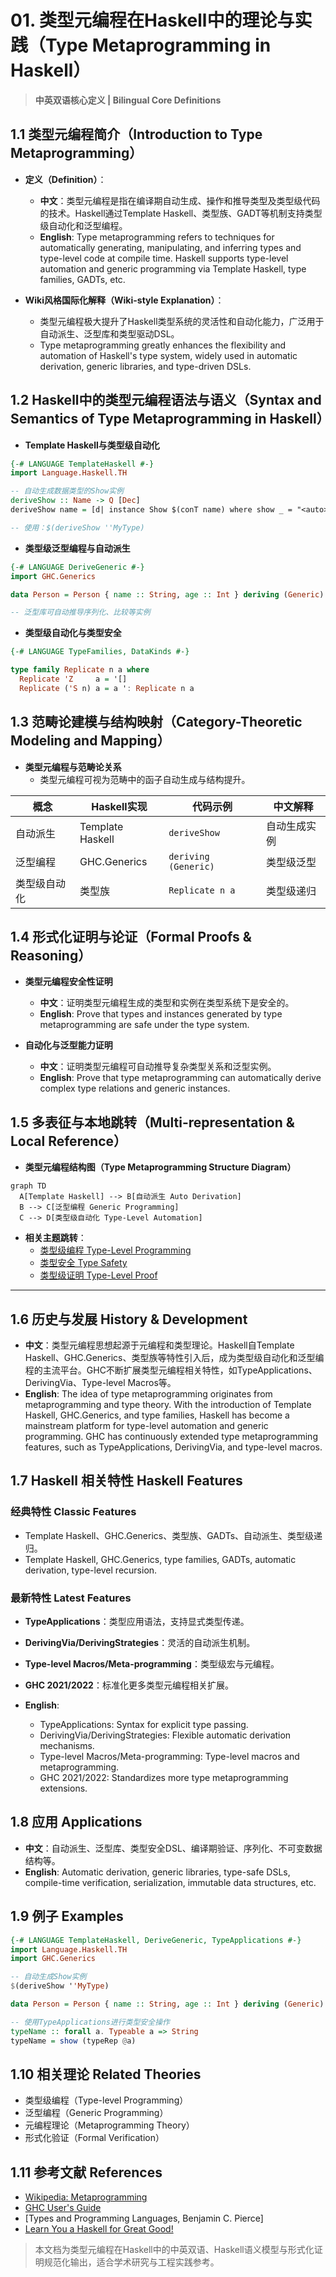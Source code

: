 # 01. 类型元编程在Haskell中的理论与实践（Type Metaprogramming in Haskell）

> **中英双语核心定义 | Bilingual Core Definitions**

## 1.1 类型元编程简介（Introduction to Type Metaprogramming）

- **定义（Definition）**：
  - **中文**：类型元编程是指在编译期自动生成、操作和推导类型及类型级代码的技术。Haskell通过Template Haskell、类型族、GADT等机制支持类型级自动化和泛型编程。
  - **English**: Type metaprogramming refers to techniques for automatically generating, manipulating, and inferring types and type-level code at compile time. Haskell supports type-level automation and generic programming via Template Haskell, type families, GADTs, etc.

- **Wiki风格国际化解释（Wiki-style Explanation）**：
  - 类型元编程极大提升了Haskell类型系统的灵活性和自动化能力，广泛用于自动派生、泛型库和类型驱动DSL。
  - Type metaprogramming greatly enhances the flexibility and automation of Haskell's type system, widely used in automatic derivation, generic libraries, and type-driven DSLs.

## 1.2 Haskell中的类型元编程语法与语义（Syntax and Semantics of Type Metaprogramming in Haskell）

- **Template Haskell与类型级自动化**

```haskell
{-# LANGUAGE TemplateHaskell #-}
import Language.Haskell.TH

-- 自动生成数据类型的Show实例
deriveShow :: Name -> Q [Dec]
deriveShow name = [d| instance Show $(conT name) where show _ = "<auto>" |]

-- 使用：$(deriveShow ''MyType)
```

- **类型级泛型编程与自动派生**

```haskell
{-# LANGUAGE DeriveGeneric #-}
import GHC.Generics

data Person = Person { name :: String, age :: Int } deriving (Generic)

-- 泛型库可自动推导序列化、比较等实例
```

- **类型级自动化与类型安全**

```haskell
{-# LANGUAGE TypeFamilies, DataKinds #-}

type family Replicate n a where
  Replicate 'Z     a = '[]
  Replicate ('S n) a = a ': Replicate n a
```

## 1.3 范畴论建模与结构映射（Category-Theoretic Modeling and Mapping）

- **类型元编程与范畴论关系**
  - 类型元编程可视为范畴中的函子自动生成与结构提升。

| 概念 | Haskell实现 | 代码示例 | 中文解释 |
|------|-------------|----------|----------|
| 自动派生 | Template Haskell | `deriveShow` | 自动生成实例 |
| 泛型编程 | GHC.Generics | `deriving (Generic)` | 类型级泛型 |
| 类型级自动化 | 类型族 | `Replicate n a` | 类型级递归 |

## 1.4 形式化证明与论证（Formal Proofs & Reasoning）

- **类型元编程安全性证明**
  - **中文**：证明类型元编程生成的类型和实例在类型系统下是安全的。
  - **English**: Prove that types and instances generated by type metaprogramming are safe under the type system.

- **自动化与泛型能力证明**
  - **中文**：证明类型元编程可自动推导复杂类型关系和泛型实例。
  - **English**: Prove that type metaprogramming can automatically derive complex type relations and generic instances.

## 1.5 多表征与本地跳转（Multi-representation & Local Reference）

- **类型元编程结构图（Type Metaprogramming Structure Diagram）**

```mermaid
graph TD
  A[Template Haskell] --> B[自动派生 Auto Derivation]
  B --> C[泛型编程 Generic Programming]
  C --> D[类型级自动化 Type-Level Automation]
```

- **相关主题跳转**：
  - [类型级编程 Type-Level Programming](./01-Type-Level-Programming.md)
  - [类型安全 Type Safety](./01-Type-Safety.md)
  - [类型级证明 Type-Level Proof](./01-Type-Level-Proof.md)

---

## 1.6 历史与发展 History & Development

- **中文**：类型元编程思想起源于元编程和类型理论。Haskell自Template Haskell、GHC.Generics、类型族等特性引入后，成为类型级自动化和泛型编程的主流平台。GHC不断扩展类型元编程相关特性，如TypeApplications、DerivingVia、Type-level Macros等。
- **English**: The idea of type metaprogramming originates from metaprogramming and type theory. With the introduction of Template Haskell, GHC.Generics, and type families, Haskell has become a mainstream platform for type-level automation and generic programming. GHC has continuously extended type metaprogramming features, such as TypeApplications, DerivingVia, and type-level macros.

## 1.7 Haskell 相关特性 Haskell Features

### 经典特性 Classic Features

- Template Haskell、GHC.Generics、类型族、GADTs、自动派生、类型级递归。
- Template Haskell, GHC.Generics, type families, GADTs, automatic derivation, type-level recursion.

### 最新特性 Latest Features

- **TypeApplications**：类型应用语法，支持显式类型传递。
- **DerivingVia/DerivingStrategies**：灵活的自动派生机制。
- **Type-level Macros/Meta-programming**：类型级宏与元编程。
- **GHC 2021/2022**：标准化更多类型元编程相关扩展。

- **English**:
  - TypeApplications: Syntax for explicit type passing.
  - DerivingVia/DerivingStrategies: Flexible automatic derivation mechanisms.
  - Type-level Macros/Meta-programming: Type-level macros and metaprogramming.
  - GHC 2021/2022: Standardizes more type metaprogramming extensions.

## 1.8 应用 Applications

- **中文**：自动派生、泛型库、类型安全DSL、编译期验证、序列化、不可变数据结构等。
- **English**: Automatic derivation, generic libraries, type-safe DSLs, compile-time verification, serialization, immutable data structures, etc.

## 1.9 例子 Examples

```haskell
{-# LANGUAGE TemplateHaskell, DeriveGeneric, TypeApplications #-}
import Language.Haskell.TH
import GHC.Generics

-- 自动生成Show实例
$(deriveShow ''MyType)

data Person = Person { name :: String, age :: Int } deriving (Generic)

-- 使用TypeApplications进行类型安全操作
typeName :: forall a. Typeable a => String
typeName = show (typeRep @a)
```

## 1.10 相关理论 Related Theories

- 类型级编程（Type-level Programming）
- 泛型编程（Generic Programming）
- 元编程理论（Metaprogramming Theory）
- 形式化验证（Formal Verification）

## 1.11 参考文献 References

- [Wikipedia: Metaprogramming](https://en.wikipedia.org/wiki/Metaprogramming)
- [GHC User's Guide](https://downloads.haskell.org/ghc/latest/docs/html/users_guide/)
- [Types and Programming Languages, Benjamin C. Pierce]
- [Learn You a Haskell for Great Good!](http://learnyouahaskell.com/)

> 本文档为类型元编程在Haskell中的中英双语、Haskell语义模型与形式化证明规范化输出，适合学术研究与工程实践参考。
